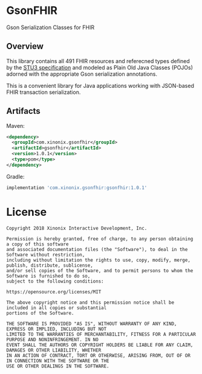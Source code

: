# GsonFHIR
Gson Serialization Classes for FHIR

Overview
--------

This library contains all 491 FHIR resources and referecned types defined by the [STU3 specification][1] and modeled as Plain Old Java Classes (POJOs) adorned with the appropriate Gson serialization annotations.

This is a convenient library for Java applications working with JSON-based FHIR transaction serialization.

Artifacts
--------

Maven:
```xml
<dependency>
  <groupId>com.xinonix.gsonfhir</groupId>
  <artifactId>gsonfhir</artifactId>
  <version>1.0.1</version>
  <type>pom</type>
</dependency>
```
Gradle:
```groovy
implementation 'com.xinonix.gsonfhir:gsonfhir:1.0.1'
```

License
=======

    Copyright 2018 Xinonix Interactive Development, Inc.

    Permission is hereby granted, free of charge, to any person obtaining a copy of this software 
    and associated documentation files (the "Software"), to deal in the Software without restriction, 
    including without limitation the rights to use, copy, modify, merge, publish, distribute, sublicense, 
    and/or sell copies of the Software, and to permit persons to whom the Software is furnished to do so, 
    subject to the following conditions:
    
    https://opensource.org/licenses/MIT

    The above copyright notice and this permission notice shall be included in all copies or substantial 
    portions of the Software.

    THE SOFTWARE IS PROVIDED "AS IS", WITHOUT WARRANTY OF ANY KIND, EXPRESS OR IMPLIED, INCLUDING BUT NOT 
    LIMITED TO THE WARRANTIES OF MERCHANTABILITY, FITNESS FOR A PARTICULAR PURPOSE AND NONINFRINGEMENT. IN NO 
    EVENT SHALL THE AUTHORS OR COPYRIGHT HOLDERS BE LIABLE FOR ANY CLAIM, DAMAGES OR OTHER LIABILITY, WHETHER 
    IN AN ACTION OF CONTRACT, TORT OR OTHERWISE, ARISING FROM, OUT OF OR IN CONNECTION WITH THE SOFTWARE OR THE 
    USE OR OTHER DEALINGS IN THE SOFTWARE.

[1]: https://www.hl7.org/fhir/STU3/index.html
